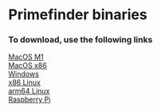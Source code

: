 # Primefinder binaries
### To download, use the following links
[MacOS M1](https://github.com/randomairborne/primefinder-rust/raw/master/binaries/aarch64-primes.app) \
[MacOS x86](https://github.com/randomairborne/primefinder-rust/raw/master/binaries/x64-primes.apps) \
[Windows](https://github.com/randomairborne/primefinder-rust/raw/master/binaries/x64-primes.exe) \
[x86 Linux](https://github.com/randomairborne/primefinder-rust/raw/master/binaries/x64-primes.elf) \
[arm64 Linux](https://github.com/randomairborne/primefinder-rust/raw/master/binaries/aarch64-primes.elf) \
[Raspberry Pi](https://github.com/randomairborne/primefinder-rust/raw/master/binaries/raspi-primes.elf)
